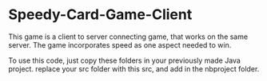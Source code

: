# Speedy-Card-Game-Client
This game is a client to server connecting game, that works on the same server. The game incorporates speed as one aspect needed to win.

To use this code, just copy these folders in your previously made Java project. replace your src folder with this src, and add in the nbproject folder. 
